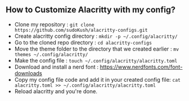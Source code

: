 ## How to Customize Alacritty with my config?

- Clone my repository : ```git clone https://github.com/sudoKush/alacritty-configs.git```
- Create alacritty config directory : ```mkdir -p ~/.config/alacritty/```
- Go to the cloned repo directory : ```cd alacritty-configs```
- Move the theme folder to the directory that we created earlier : ```mv themes ~/.config/alacritty/```
- Make the config file : ```touch ~/.config/alacritty/alacritty.toml```
- Download and install a nerd font : https://www.nerdfonts.com/font-downloads
- Copy my config file code and add it in your created config file: ```cat alacritty.toml >> ~/.config/alacritty/alacritty.toml```
- Reload alacritty and you're done.
